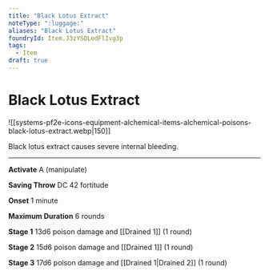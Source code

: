 ```yaml
---
title: "Black Lotus Extract"
noteType: ":luggage:"
aliases: "Black Lotus Extract"
foundryId: Item.J3zYSQLedFlIvg3p
tags:
  - Item
draft: true
---
```


# Black Lotus Extract
![[systems-pf2e-icons-equipment-alchemical-items-alchemical-poisons-black-lotus-extract.webp|150]]

Black lotus extract causes severe internal bleeding.

* * *

**Activate** A (manipulate)

**Saving Throw** DC 42 fortitude

**Onset** 1 minute

**Maximum Duration** 6 rounds

**Stage 1** 13d6 poison damage and [[Drained 1]] (1 round)

**Stage 2** 15d6 poison damage and [[Drained 1]] (1 round)

**Stage 3** 17d6 poison damage and [[Drained 1|Drained 2]] (1 round)
